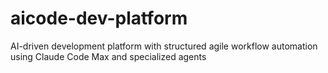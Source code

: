 # aicode-dev-platform
AI-driven development platform with structured agile workflow automation using Claude Code Max and specialized agents
